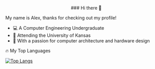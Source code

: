 <p align="center">
### Hi there 👋

My name is Alex, thanks for checking out my profile!

- 💻 A Computer Engineering Undergraduate
- 🌻 Attending the University of Kansas
- 🧠 With a passion for computer architecture and hardware design

🔥 My Top Languages

[![Top Langs](https://github-readme-stats.vercel.app/api/top-langs/?username=amanley97&layout=compact&theme=vision-friendly-dark)](https://github.com/anuraghazra/github-readme-stats)
</p>
